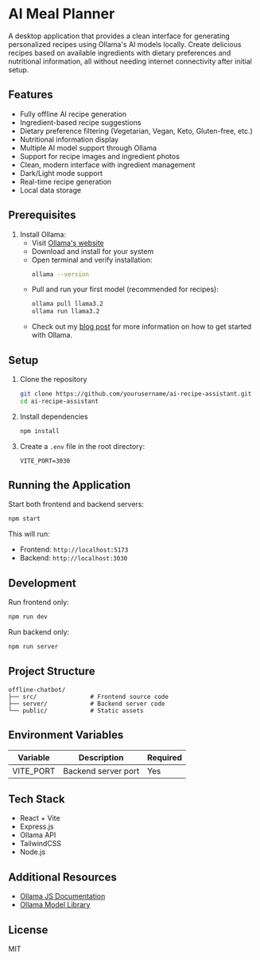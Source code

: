 # AI Meal Planner

A desktop application that provides a clean interface for generating personalized recipes using Ollama's AI models locally. Create delicious recipes based on available ingredients with dietary preferences and nutritional information, all without needing internet connectivity after initial setup.

## Features

* Fully offline AI recipe generation
* Ingredient-based recipe suggestions
* Dietary preference filtering (Vegetarian, Vegan, Keto, Gluten-free, etc.)
* Nutritional information display
* Multiple AI model support through Ollama
* Support for recipe images and ingredient photos
* Clean, modern interface with ingredient management
* Dark/Light mode support
* Real-time recipe generation
* Local data storage

## Prerequisites

1. Install Ollama:
   * Visit [Ollama's website](https://ollama.com/)
   * Download and install for your system
   * Open terminal and verify installation:
     ```bash
     ollama --version
     ```
   * Pull and run your first model (recommended for recipes):
     ```bash
     ollama pull llama3.2
     ollama run llama3.2
     ```
   * Check out my [blog post](https://medium.com/@mrmendoza-dev/offline-chatbots-with-ollama-52dd18f97933) for more information on how to get started with Ollama.

## Setup

1. Clone the repository
   ```bash
   git clone https://github.com/yourusername/ai-recipe-assistant.git
   cd ai-recipe-assistant
   ```

2. Install dependencies
   ```bash
   npm install
   ```

3. Create a `.env` file in the root directory:
   ```env
   VITE_PORT=3030
   ```

## Running the Application

Start both frontend and backend servers:
```bash
npm start
```

This will run:
* Frontend: `http://localhost:5173`
* Backend: `http://localhost:3030`

## Development

Run frontend only:
```bash
npm run dev
```

Run backend only:
```bash
npm run server
```

## Project Structure
```
offline-chatbot/
├── src/               # Frontend source code
├── server/            # Backend server code
└── public/            # Static assets
```

## Environment Variables

| Variable | Description | Required |
|----------|-------------|----------|
| VITE_PORT | Backend server port | Yes |

## Tech Stack
* React + Vite
* Express.js
* Ollama API
* TailwindCSS
* Node.js

## Additional Resources
* [Ollama JS Documentation](https://github.com/ollama/ollama-js)
* [Ollama Model Library](https://ollama.com/library)

## License
MIT